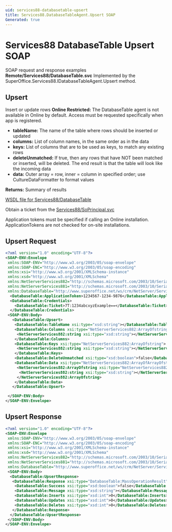 ```yaml
---
uid: services88-databasetable-upsert
title: Services88.DatabaseTableAgent.Upsert SOAP
Generated: true
---
```


# Services88 DatabaseTable Upsert SOAP

SOAP request and response examples **Remote/Services88/DatabaseTable.svc**
Implemented by the <see cref="M:SuperOffice.Services88.IDatabaseTableAgent.Upsert">SuperOffice.Services88.IDatabaseTableAgent.Upsert</see> method.

## Upsert

Insert or update rows
<para /><b>Online Restricted:</b> The DatabaseTable agent is not available in Online by default. Access must be requested specifically when app is registered.

* **tableName:** The name of the table where rows should be inserted or updated
* **columns:** List of column names, in the same order as in the data
* **keys:** List of columns that are to be used as keys, to match any existing rows
* **deleteUnmatched:** If true, then any rows that have NOT been matched or inserted, will be deleted. The end result is that the table will look like the incoming data
* **data:** Outer array = row, inner = column in specified order; use CultureDataFormatter to format values

**Returns:** Summary of results


[WSDL file for Services88/DatabaseTable](../Services88-DatabaseTable.md)

Obtain a ticket from the [Services88/SoPrincipal.svc](../SoPrincipal/SoPrincipal.md)

Application tokens must be specified if calling an Online installation. ApplicationTokens are not checked for on-site installations.

## Upsert Request

```xml
<?xml version="1.0" encoding="UTF-8"?>
<SOAP-ENV:Envelope
 xmlns:SOAP-ENV="http://www.w3.org/2003/05/soap-envelope"
 xmlns:SOAP-ENC="http://www.w3.org/2003/05/soap-encoding"
 xmlns:xsi="http://www.w3.org/2001/XMLSchema-instance"
 xmlns:xsd="http://www.w3.org/2001/XMLSchema"
 xmlns:NetServerServices882="http://schemas.microsoft.com/2003/10/Serialization/Arrays"
 xmlns:NetServerServices881="http://schemas.microsoft.com/2003/10/Serialization/"
 xmlns:DatabaseTable="http://www.superoffice.net/ws/crm/NetServer/Services88">
  <DatabaseTable:ApplicationToken>1234567-1234-9876</DatabaseTable:ApplicationToken>
  <DatabaseTable:Credentials>
    <DatabaseTable:Ticket>7T:1234abcxyzExample==</DatabaseTable:Ticket>
  </DatabaseTable:Credentials>
 <SOAP-ENV:Body>
   <DatabaseTable:Upsert>
    <DatabaseTable:TableName xsi:type="xsd:string"></DatabaseTable:TableName>
    <DatabaseTable:Columns xsi:type="NetServerServices882:ArrayOfstring">
     <NetServerServices882:string xsi:type="xsd:string"></NetServerServices882:string>
    </DatabaseTable:Columns>
    <DatabaseTable:Keys xsi:type="NetServerServices882:ArrayOfstring">
     <NetServerServices882:string xsi:type="xsd:string"></NetServerServices882:string>
    </DatabaseTable:Keys>
    <DatabaseTable:DeleteUnmatched xsi:type="xsd:boolean">false</DatabaseTable:DeleteUnmatched>
    <DatabaseTable:Data xsi:type="NetServerServices882:ArrayOfArrayOfstring">
     <NetServerServices882:ArrayOfstring xsi:type="NetServerServices882:ArrayOfstring">
      <NetServerServices882:string xsi:type="xsd:string"></NetServerServices882:string>
     </NetServerServices882:ArrayOfstring>
    </DatabaseTable:Data>
   </DatabaseTable:Upsert>

 </SOAP-ENV:Body>
</SOAP-ENV:Envelope>

```


## Upsert Response

```xml
<?xml version="1.0" encoding="UTF-8"?>
<SOAP-ENV:Envelope
 xmlns:SOAP-ENV="http://www.w3.org/2003/05/soap-envelope"
 xmlns:SOAP-ENC="http://www.w3.org/2003/05/soap-encoding"
 xmlns:xsi="http://www.w3.org/2001/XMLSchema-instance"
 xmlns:xsd="http://www.w3.org/2001/XMLSchema"
 xmlns:NetServerServices882="http://schemas.microsoft.com/2003/10/Serialization/Arrays"
 xmlns:NetServerServices881="http://schemas.microsoft.com/2003/10/Serialization/"
 xmlns:DatabaseTable="http://www.superoffice.net/ws/crm/NetServer/Services88">
 <SOAP-ENV:Body>
  <DatabaseTable:UpsertResponse>
   <DatabaseTable:Response xsi:type="DatabaseTable:MassOperationResult">
    <DatabaseTable:Success xsi:type="xsd:boolean">false</DatabaseTable:Success>
    <DatabaseTable:Message xsi:type="xsd:string"></DatabaseTable:Message>
    <DatabaseTable:Inserts xsi:type="xsd:int">0</DatabaseTable:Inserts>
    <DatabaseTable:Updates xsi:type="xsd:int">0</DatabaseTable:Updates>
    <DatabaseTable:Deletes xsi:type="xsd:int">0</DatabaseTable:Deletes>
   </DatabaseTable:Response>
  </DatabaseTable:UpsertResponse>
 </SOAP-ENV:Body>
</SOAP-ENV:Envelope>

```


